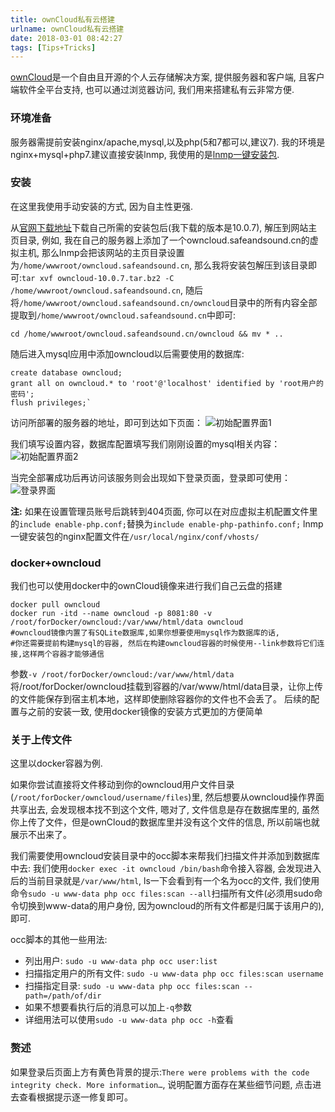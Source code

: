```yaml
---
title: ownCloud私有云搭建
urlname: ownCloud私有云搭建
date: 2018-03-01 08:42:27
tags: [Tips+Tricks]
---
```


[ownCloud]:https://owncloud.org
[官网下载地址]: https://owncloud.org/download/

[ownCloud]是一个自由且开源的个人云存储解决方案, 提供服务器和客户端, 且客户端软件全平台支持, 也可以通过浏览器访问, 我们用来搭建私有云非常方便.

<!--more-->

### 环境准备
服务器需提前安装nginx/apache,mysql,以及php(5和7都可以,建议7). 我的环境是nginx+mysql+php7.建议直接安装lnmp, 我使用的是[lnmp一键安装包](https://lnmp.org/).

### 安装
在这里我使用手动安装的方式, 因为自主性更强.

从[官网下载地址]下载自己所需的安装包后(我下载的版本是10.0.7), 解压到网站主页目录, 例如, 我在自己的服务器上添加了一个owncloud.safeandsound.cn的虚拟主机, 那么lnmp会把该网站的主页目录设置为`/home/wwwroot/owncloud.safeandsound.cn`, 那么我将安装包解压到该目录即可:`tar xvf owncloud-10.0.7.tar.bz2 -C /home/wwwroot/owncloud.safeandsound.cn`, 随后将`/home/wwwroot/owncloud.safeandsound.cn/owncloud`目录中的所有内容全部提取到`/home/wwwroot/owncloud.safeandsound.cn`中即可:

```
cd /home/wwwroot/owncloud.safeandsound.cn/owncloud && mv * ..
```
随后进入mysql应用中添加owncloud以后需要使用的数据库:

```
create database owncloud;
grant all on owncloud.* to 'root'@'localhost' identified by 'root用户的密码';
flush privileges;`
```

访问所部署的服务器的地址，即可到达如下页面：
![初始配置界面1](https://cdn.safeandsound.cn/image/owncloud/owncloud1.png)

我们填写设置内容，数据库配置填写我们刚刚设置的mysql相关内容：
![初始配置界面2](https://cdn.safeandsound.cn/image/owncloud/owncloud2.png)

当完全部署成功后再访问该服务则会出现如下登录页面，登录即可使用：
![登录界面](https://cdn.safeandsound.cn/image/owncloud/owncloud3.png)


**注:** 如果在设置管理员账号后跳转到404页面, 你可以在对应虚拟主机配置文件里的`include enable-php.conf;`替换为`include enable-php-pathinfo.conf;`
lnmp一键安装包的nginx配置文件在`/usr/local/nginx/conf/vhosts/`

### docker+owncloud
我们也可以使用docker中的ownCloud镜像来进行我们自己云盘的搭建

```
docker pull owncloud
docker run -itd --name owncloud -p 8081:80 -v /root/forDocker/owncloud:/var/www/html/data owncloud
#owncloud镜像内置了有SQLite数据库,如果你想要使用mysql作为数据库的话,
#你还需要提前构建mysql的容器, 然后在构建owncloud容器的时候使用--link参数将它们连接,这样两个容器才能够通信
```
参数`-v /root/forDocker/owncloud:/var/www/html/data`将/root/forDocker/owncloud挂载到容器的/var/www/html/data目录，让你上传的文件能保存到宿主机本地，这样即使删除容器你的文件也不会丢了。
后续的配置与之前的安装一致, 使用docker镜像的安装方式更加的方便简单

### 关于上传文件
这里以docker容器为例.

如果你尝试直接将文件移动到你的owncloud用户文件目录(`/root/forDocker/owncloud/username/files`)里, 然后想要从owncloud操作界面共享出去, 会发现根本找不到这个文件, 嗯对了, 文件信息是存在数据库里的, 虽然你上传了文件，但是ownCloud的数据库里并没有这个文件的信息, 所以前端也就展示不出来了。

我们需要使用owncloud安装目录中的occ脚本来帮我们扫描文件并添加到数据库中去: 
我们使用`docker exec -it owncloud /bin/bash`命令接入容器, 会发现进入后的当前目录就是`/var/www/html`, ls一下会看到有一个名为occ的文件, 我们使用命令`sudo -u www-data php occ files:scan --all`扫描所有文件(必须用sudo命令切换到www-data的用户身份, 因为owncloud的所有文件都是归属于该用户的),即可.

occ脚本的其他一些用法:
* 列出用户: `sudo -u www-data php occ user:list`
* 扫描指定用户的所有文件: `sudo -u www-data php occ files:scan username`
* 扫描指定目录: `sudo -u www-data php occ files:scan --path=/path/of/dir`
* 如果不想要看执行后的消息可以加上`-q`参数
* 详细用法可以使用`sudo -u www-data php occ -h`查看

### 赘述
如果登录后页面上方有黄色背景的提示:`There were problems with the code integrity check. More information…`, 说明配置方面存在某些细节问题, 点击进去查看根据提示逐一修复即可。